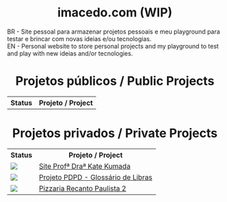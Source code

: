 <h1 align="center">imacedo.com (WIP)</h1>
<p>
  BR - Site pessoal para armazenar projetos pessoais e meu playground para testar e brincar com novas ideias e/ou tecnologias. <br />
  EN - Personal website to store personal projects and my playground to test and play with new ideias and/or tecnologies.
</p> 

<h1 align="center">Projetos públicos / Public Projects</h1>
<table align="center">
  <tr>
    <th>Status</th>
    <th>Projeto / Project</th>
  </tr>
</table>

<h1 align="center">Projetos privados / Private Projects</h1>
<table align="center">
  <tr>
    <th>Status</th>
    <th>Projeto / Project</th>
  </tr>
  <tr>
    <td>
      <img src="https://img.shields.io/badge/Locaweb-success-3FB911"/>
    </td>
    <td>
      <a href="http://katekumada.com.br/">
        Site Profª Draª Kate Kumada
      </a>
    </td>
  </tr>
  <tr>
    <td>
      <img src="https://img.shields.io/badge/Locaweb-success-3FB911"/>
    </td>
    <td>
      <a href="http://katekumada.com.br/glossario-librateca/glossario/">
        Projeto PDPD - Glossário de Libras
      </a>
    </td>
    <tr>
    <td>
      <img src="https://img.shields.io/badge/HostGator-success-3FB911"/>
    </td>
    <td>
      <a href="http://recantopaulistaparaiso2.com.br/">
        Pizzaria Recanto Paulista 2
      </a>
    </td>
  </tr>
</table>
